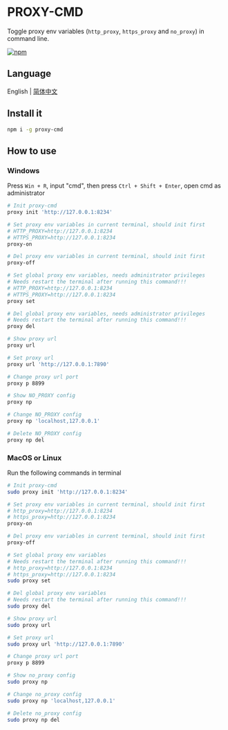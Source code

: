 # PROXY-CMD

Toggle proxy env variables (`http_proxy`, `https_proxy` and `no_proxy`) in command line.

[![npm](https://img.shields.io/npm/v/proxy-cmd.svg)](https://www.npmjs.com/package/proxy-cmd)

## Language

English | [简体中文](./README_zh-CN.md)

## Install it

```bash
npm i -g proxy-cmd
```

## How to use

### Windows

Press `Win + R`, input "cmd", then press `Ctrl + Shift + Enter`, open cmd as administrator

```bash
# Init proxy-cmd
proxy init 'http://127.0.0.1:8234'

# Set proxy env variables in current terminal, should init first
# HTTP_PROXY=http://127.0.0.1:8234
# HTTPS_PROXY=http://127.0.0.1:8234
proxy-on

# Del proxy env variables in current terminal, should init first
proxy-off

# Set global proxy env variables, needs administrator privileges
# Needs restart the terminal after running this command!!!
# HTTP_PROXY=http://127.0.0.1:8234
# HTTPS_PROXY=http://127.0.0.1:8234
proxy set

# Del global proxy env variables, needs administrator privileges
# Needs restart the terminal after running this command!!!
proxy del

# Show proxy url
proxy url

# Set proxy url
proxy url 'http://127.0.0.1:7890'

# Change proxy url port
proxy p 8899

# Show NO_PROXY config
proxy np

# Change NO_PROXY config
proxy np 'localhost,127.0.0.1'

# Delete NO_PROXY config
proxy np del
```

### MacOS or Linux

Run the following commands in terminal

```bash
# Init proxy-cmd
sudo proxy init 'http://127.0.0.1:8234'

# Set proxy env variables in current terminal, should init first
# http_proxy=http://127.0.0.1:8234
# https_proxy=http://127.0.0.1:8234
proxy-on

# Del proxy env variables in current terminal, should init first
proxy-off

# Set global proxy env variables
# Needs restart the terminal after running this command!!!
# http_proxy=http://127.0.0.1:8234
# https_proxy=http://127.0.0.1:8234
sudo proxy set

# Del global proxy env variables
# Needs restart the terminal after running this command!!!
sudo proxy del

# Show proxy url
sudo proxy url

# Set proxy url
sudo proxy url 'http://127.0.0.1:7890'

# Change proxy url port
proxy p 8899

# Show no_proxy config
sudo proxy np

# Change no_proxy config
sudo proxy np 'localhost,127.0.0.1'

# Delete no_proxy config
sudo proxy np del
```
